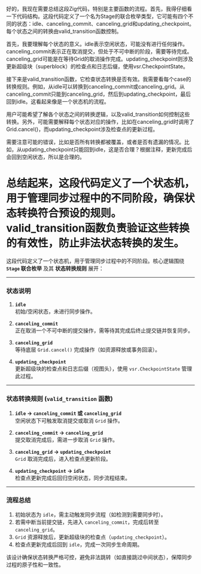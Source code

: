 好的，我现在需要总结这段Zig代码，特别是主要函数的流程。首先，我得仔细看一下代码结构。这段代码定义了一个名为Stage的联合枚举类型，它可能有四个不同的状态：idle、canceling_commit、canceling_grid和updating_checkpoint。每个状态之间的转换由valid_transition函数控制。

首先，我要理解每个状态的意义。idle表示空闲状态，可能没有进行任何操作。canceling_commit表示正在取消提交，但处于不可中断的阶段，需要等待完成。canceling_grid可能是在等待Grid的取消操作完成。updating_checkpoint则涉及更新超级块（superblock）的检查点和日志后缀，使用vsr.CheckpointState。

接下来是valid_transition函数，它检查状态转换是否有效。我需要看每个case的转换规则。例如，从idle可以转换到canceling_commit或canceling_grid。从canceling_commit只能到canceling_grid，然后到updating_checkpoint，最后回到idle。这看起来像是一个状态机的流程。

用户可能希望了解各个状态之间的转换逻辑，以及valid_transition如何控制这些转换。另外，可能需要解释每个状态对应的操作，比如在canceling_grid时调用了Grid.cancel()，而updating_checkpoint涉及检查点的更新过程。

需要注意可能的错误，比如是否所有转换都被覆盖，或者是否有遗漏的情况。比如，从updating_checkpoint只能回到idle，这是否合理？根据注释，更新完成后会回到空闲状态，所以是合理的。

总结起来，这段代码定义了一个状态机，用于管理同步过程中的不同阶段，确保状态转换符合预设的规则。valid_transition函数负责验证这些转换的有效性，防止非法状态转换的发生。
================================================
这段代码定义了一个状态机，用于管理同步过程中的不同阶段。核心逻辑围绕 **`Stage` 联合枚举** 及其 **状态转换规则** 展开：

---

### **状态说明**
1. **`idle`**  
   初始/空闲状态，未进行同步操作。

2. **`canceling_commit`**  
   正在取消一个不可中断的提交操作，需等待其完成后终止提交链并恢复同步。

3. **`canceling_grid`**  
   等待底层 `Grid.cancel()` 完成操作（如资源释放或事务回滚）。

4. **`updating_checkpoint`**  
   更新超级块的检查点和日志后缀（视图头），使用 `vsr.CheckpointState` 管理此过程。

---

### **状态转换规则 (`valid_transition` 函数)**
1. **`idle` → `canceling_commit` 或 `canceling_grid`**  
   空闲状态下可触发取消提交或取消 `Grid` 操作。

2. **`canceling_commit` → `canceling_grid`**  
   提交取消完成后，需进一步取消 `Grid` 操作。

3. **`canceling_grid` → `updating_checkpoint`**  
   `Grid` 取消完成后，进入检查点更新阶段。

4. **`updating_checkpoint` → `idle`**  
   检查点更新完成后回归空闲状态，同步流程结束。

---

### **流程总结**
1. 初始状态为 `idle`，需主动触发同步流程（如检测到需要同步时）。  
2. 若需中断当前提交链，先进入 `canceling_commit`，完成后转至 `canceling_grid`。  
3. `Grid` 资源释放后，更新超级块的检查点（`updating_checkpoint`）。  
4. 检查点更新完成后回到 `idle`，完成一次同步生命周期。

该设计确保状态转换严格可控，避免非法跳转（如直接跳过中间状态），保障同步过程的原子性和一致性。